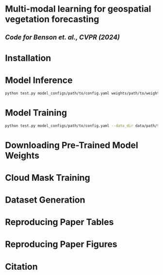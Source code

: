 # Multi-modal learning for geospatial vegetation forecasting
## _Code for Benson et. al., CVPR (2024)_



# Installation

# Model Inference

```bash
python test.py model_configs/path/to/config.yaml weights/path/to/weights.ckpt --track ood-t_chopped --pred_dir preds/path/to/save/predictions --data_dir data/path/to/dataset
```

# Model Training

```bash
python test.py model_configs/path/to/config.yaml --data_dir data/path/to/dataset
```

# Downloading Pre-Trained Model Weights

# Cloud Mask Training

# Dataset Generation

# Reproducing Paper Tables

# Reproducing Paper Figures

# Citation